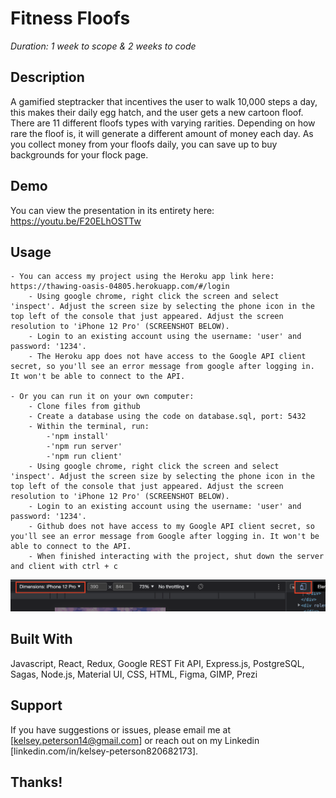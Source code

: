 # Fitness Floofs

_Duration: 1 week to scope & 2 weeks to code_

## Description
A gamified steptracker that incentives the user to walk 10,000 steps a day, this makes their daily egg hatch, and the user gets a new cartoon floof. There are 11 different floofs types with varying rarities. Depending on how rare the floof is, it will generate a different amount of money each day. As you collect money from your floofs daily, you can save up to buy backgrounds for your flock page.

## Demo
You can view the presentation in its entirety here: https://youtu.be/F20ELhOSTTw
<!-- ![demo](./public/images/demo.mp4) -->

## Usage
    - You can access my project using the Heroku app link here: https://thawing-oasis-04805.herokuapp.com/#/login
        - Using google chrome, right click the screen and select 'inspect'. Adjust the screen size by selecting the phone icon in the top left of the console that just appeared. Adjust the screen resolution to 'iPhone 12 Pro' (SCREENSHOT BELOW).
        - Login to an existing account using the username: 'user' and password: '1234'.
        - The Heroku app does not have access to the Google API client secret, so you'll see an error message from google after logging in. It won't be able to connect to the API.

    - Or you can run it on your own computer:
        - Clone files from github
        - Create a database using the code on database.sql, port: 5432
        - Within the terminal, run: 
            -'npm install' 
            -'npm run server'
            -'npm run client'
        - Using google chrome, right click the screen and select 'inspect'. Adjust the screen size by selecting the phone icon in the top left of the console that just appeared. Adjust the screen resolution to 'iPhone 12 Pro' (SCREENSHOT BELOW).
        - Login to an existing account using the username: 'user' and password: '1234'.
        - Github does not have access to my Google API client secret, so you'll see an error message from Google after logging in. It won't be able to connect to the API.
        - When finished interacting with the project, shut down the server and client with ctrl + c
![alt text](./public/images/mobile-view.png)

## Built With
Javascript, React, Redux, Google REST Fit API, Express.js, PostgreSQL, Sagas, Node.js, Material UI, CSS, HTML, Figma, GIMP, Prezi

## Support
If you have suggestions or issues, please email me at [kelsey.peterson14@gmail.com] or reach out on my Linkedin [linkedin.com/in/kelsey-peterson820682173].

## Thanks!
